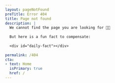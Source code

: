 ```yaml
---
layout: pageNotFound
preTitle: Error 404
title: Page not found
description: |
  We cannot find the page you are looking for 😵‍💫
  
  But here is a fun fact to compensate:
  
  <div id="daily-fact"></div>
  
permalink: /404
cta:
- text: Home
  isPrimary: true
  href: /
---
```

<script src="https://cdn.jsdelivr.net/npm/js-yaml@4/dist/js-yaml.min.js"></script>
<script>
  // Function to load the YAML file
  function loadYAML(callback) {
    var xhr = new XMLHttpRequest();
    xhr.overrideMimeType('application/json');
    xhr.open('GET', '/data/funfacts.yml', true);
    xhr.onreadystatechange = function () {
      if (xhr.readyState == 4 && xhr.status == '200') {
        callback(xhr.responseText);
      }
    };
    xhr.send(null);
  }

  // Parse YAML and display a random fact
  loadYAML(function (yamlText) {
    const data = jsyaml.load(yamlText);
    const funFacts = data.funFacts;

    // Select a random fact
    const factIndex = Math.floor(Math.random() * funFacts.length);
    const selectedFact = funFacts[factIndex];

    // Inject the selected fact into the HTML
    document.getElementById('daily-fact').innerHTML = selectedFact;
  });
</script>

